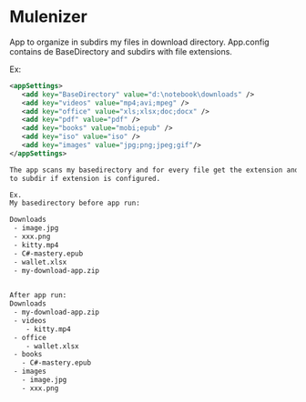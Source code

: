 # Mulenizer

App to organize in subdirs my files in download directory.
App.config contains de BaseDirectory and subdirs with file extensions.

Ex:  
```xml 
<appSettings>
   <add key="BaseDirectory" value="d:\notebook\downloads" />
   <add key="videos" value="mp4;avi;mpeg" />
   <add key="office" value="xls;xlsx;doc;docx" />
   <add key="pdf" value="pdf" />
   <add key="books" value="mobi;epub" />
   <add key="iso" value="iso" />
   <add key="images" value="jpg;png;jpeg;gif"/>
</appSettings>

The app scans my basedirectory and for every file get the extension and try to move the file 
to subdir if extension is configured.

Ex.
My basedirectory before app run:

Downloads
 - image.jpg
 - xxx.png
 - kitty.mp4
 - C#-mastery.epub
 - wallet.xlsx
 - my-download-app.zip
 

After app run:
Downloads
 - my-download-app.zip
 - videos
    - kitty.mp4
 - office
    - wallet.xlsx
 - books
   - C#-mastery.epub
 - images
   - image.jpg
   - xxx.png

   
 
